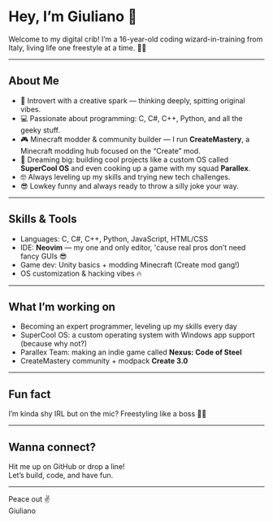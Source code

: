 # Hey, I’m Giuliano 👋

Welcome to my digital crib! I’m a 16-year-old coding wizard-in-training from Italy, living life one freestyle at a time. 🎤✨

---

## About Me

- 🧠 Introvert with a creative spark — thinking deeply, spitting original vibes.  
- 💻 Passionate about programming: C, C#, C++, Python, and all the geeky stuff.  
- 🎮 Minecraft modder & community builder — I run **CreateMastery**, a Minecraft modding hub focused on the “Create” mod.  
- 🚀 Dreaming big: building cool projects like a custom OS called **SuperCool OS** and even cooking up a game with my squad **Parallex**.  
- 🤓 Always leveling up my skills and trying new tech challenges.  
- 😎 Lowkey funny and always ready to throw a silly joke your way.

---

## Skills & Tools

- Languages: C, C#, C++, Python, JavaScript, HTML/CSS  
- IDE: **Neovim** — my one and only editor, 'cause real pros don’t need fancy GUIs 😎  
- Game dev: Unity basics + modding Minecraft (Create mod gang!)  
- OS customization & hacking vibes 🔥

---

## What I’m working on

- Becoming an expert programmer, leveling up my skills every day  
- SuperCool OS: a custom operating system with Windows app support (because why not?)  
- Parallex Team: making an indie game called **Nexus: Code of Steel**  
- CreateMastery community + modpack **Create 3.0**

---

## Fun fact

I’m kinda shy IRL but on the mic? Freestyling like a boss 🎤🔥

---

## Wanna connect?

Hit me up on GitHub or drop a line!  
Let’s build, code, and have fun.

---

Peace out ✌️  
Giuliano
